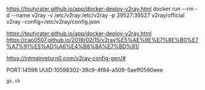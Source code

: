 https://toutyrater.github.io/app/docker-deploy-v2ray.html
docker run --rm -d --name v2ray -v /etc/v2ray:/etc/v2ray -p 39527:39527 v2ray/official v2ray -config=/etc/v2ray/config.json

https://toutyrater.github.io/app/docker-deploy-v2ray.html
https://cao0507.github.io/2019/02/15/v2ray%E5%AE%9E%E7%8E%B0%E7%A7%91%E5%AD%A6%E4%B8%8A%E7%BD%91/



https://intmainreturn0.com/v2ray-config-gen/#

PORT:14598
UUID:10598302-39c9-4f84-a509-5aeff0590eee


```bash
go.sh
```
